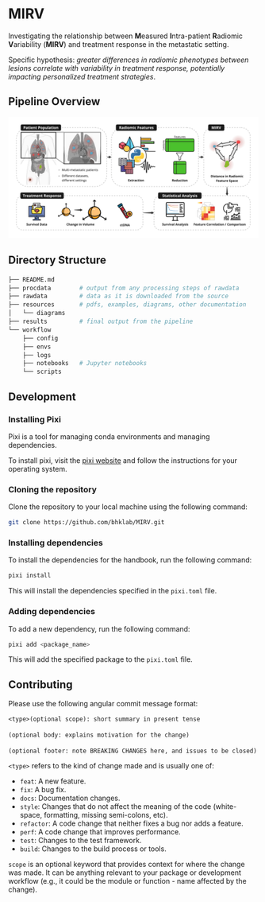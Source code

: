 # MIRV

Investigating the relationship between **M**easured **I**ntra-patient **R**adiomic **V**ariability (**MIRV**) and treatment response in the metastatic setting. 

Specific hypothesis: *greater differences in radiomic phenotypes between lesions correlate with variability in treatment response, potentially impacting personalized treatment strategies*. 

## Pipeline Overview
![alt text](resources/diagrams/MIRV-pipeline.jpg)

## Directory Structure
```bash
├── README.md
├── procdata        # output from any processing steps of rawdata
├── rawdata         # data as it is downloaded from the source
├── resources       # pdfs, examples, diagrams, other documentation
│   └── diagrams
├── results         # final output from the pipeline
└── workflow
    ├── config
    ├── envs
    ├── logs
    ├── notebooks   # Jupyter notebooks
    └── scripts
```

## Development

### Installing Pixi

Pixi is a tool for managing conda environments and managing dependencies. 

To install pixi, visit the [pixi website](https://pixi.sh/) and follow the instructions for your operating system.

### Cloning the repository

Clone the repository to your local machine using the following command:

```bash
git clone https://github.com/bhklab/MIRV.git
```

### Installing dependencies

To install the dependencies for the handbook, run the following command:

```bash
pixi install
```

This will install the dependencies specified in the `pixi.toml` file.

### Adding dependencies

To add a new dependency, run the following command:

```bash
pixi add <package_name>
```

This will add the specified package to the `pixi.toml` file.



## Contributing

Please use the following angular commit message format:
```
<type>(optional scope): short summary in present tense

(optional body: explains motivation for the change)

(optional footer: note BREAKING CHANGES here, and issues to be closed)

```
`<type>` refers to the kind of change made and is usually one of:

- `feat`: A new feature.
- `fix`: A bug fix.
- `docs`: Documentation changes.
- `style`: Changes that do not affect the meaning of the code (white-space, formatting, missing semi-colons, etc).
- `refactor`: A code change that neither fixes a bug nor adds a feature.
- `perf`: A code change that improves performance.
- `test`: Changes to the test framework.
- `build`: Changes to the build process or tools.

`scope` is an optional keyword that provides context for where the change was made. It can be anything relevant to your package or development workflow (e.g., it could be the module or function - name affected by the change).
